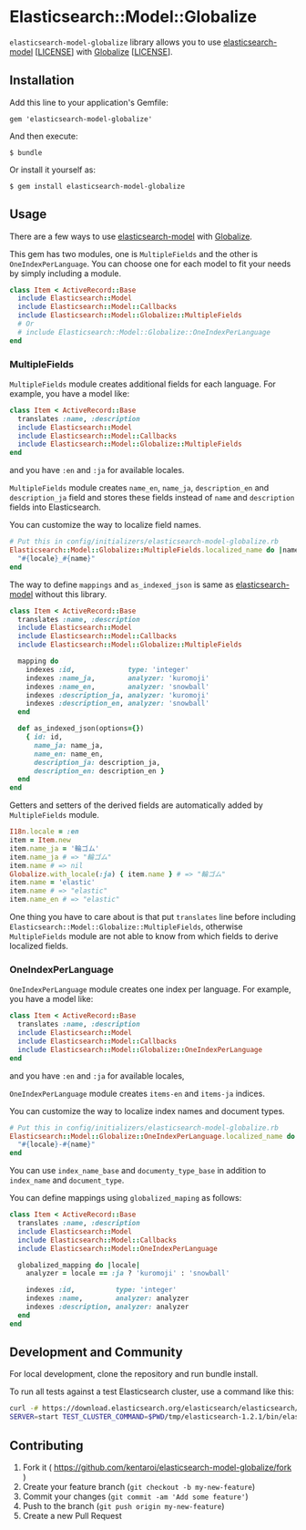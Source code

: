 # Elasticsearch::Model::Globalize

`elasticsearch-model-globalize` library allows you to use
[elasticsearch-model](https://github.com/elasticsearch/elasticsearch-rails/tree/master/elasticsearch-model)
\[[LICENSE](https://github.com/elasticsearch/elasticsearch-rails/blob/master/elasticsearch-model/LICENSE.txt)\]
with [Globalize](https://github.com/globalize/globalize) \[[LICENSE](https://github.com/globalize/globalize/blob/master/LICENSE)\].


## Installation

Add this line to your application's Gemfile:

    gem 'elasticsearch-model-globalize'

And then execute:

    $ bundle

Or install it yourself as:

    $ gem install elasticsearch-model-globalize


## Usage

There are a few ways to use
[elasticsearch-model](https://github.com/elasticsearch/elasticsearch-rails/tree/master/elasticsearch-model)
with [Globalize](https://github.com/globalize/globalize).

This gem has two modules, one is `MultipleFields` and the other is `OneIndexPerLanguage`.
You can choose one for each model to fit your needs by simply including a module.

```ruby
class Item < ActiveRecord::Base
  include Elasticsearch::Model
  include Elasticsearch::Model::Callbacks
  include Elasticsearch::Model::Globalize::MultipleFields
  # Or
  # include Elasticsearch::Model::Globalize::OneIndexPerLanguage
end
```


### MultipleFields

`MultipleFields` module creates additional fields for each language.
For example, you have a model like:

```ruby
class Item < ActiveRecord::Base
  translates :name, :description
  include Elasticsearch::Model
  include Elasticsearch::Model::Callbacks
  include Elasticsearch::Model::Globalize::MultipleFields
end
```

and you have `:en` and `:ja` for available locales.

`MultipleFields` module creates `name_en`, `name_ja`, `description_en` and `description_ja`
field and stores these fields instead of `name` and `description` fields into Elasticsearch.

You can customize the way to localize field names.

```ruby
# Put this in config/initializers/elasticsearch-model-globalize.rb
Elasticsearch::Model::Globalize::MultipleFields.localized_name do |name, locale|
  "#{locale}_#{name}"
end
```

The way to define `mappings` and `as_indexed_json` is same as
[elasticsearch-model](https://github.com/elasticsearch/elasticsearch-rails/tree/master/elasticsearch-model)
without this library.

```ruby
class Item < ActiveRecord::Base
  translates :name, :description
  include Elasticsearch::Model
  include Elasticsearch::Model::Callbacks
  include Elasticsearch::Model::Globalize::MultipleFields

  mapping do
    indexes :id,             type: 'integer'
    indexes :name_ja,        analyzer: 'kuromoji'
    indexes :name_en,        analyzer: 'snowball'
    indexes :description_ja, analyzer: 'kuromoji'
    indexes :description_en, analyzer: 'snowball'
  end

  def as_indexed_json(options={})
    { id: id,
      name_ja: name_ja,
      name_en: name_en,
      description_ja: description_ja,
      description_en: description_en }
  end
end
```

Getters and setters of the derived fields are automatically added by `MultipleFields` module.

```ruby
I18n.locale = :en
item = Item.new
item.name_ja = '輪ゴム'
item.name_ja # => "輪ゴム"
item.name # => nil
Globalize.with_locale(:ja) { item.name } # => "輪ゴム"
item.name = 'elastic'
item.name # => "elastic"
item.name_en # => "elastic"
```

One thing you have to care about is that put `translates` line before including
`Elasticsearch::Model::Globalize::MultipleFields`, otherwise `MultipleFields` module are not able to
know from which fields to derive localized fields.


### OneIndexPerLanguage

`OneIndexPerLanguage` module creates one index per language.
For example, you have a model like:

```ruby
class Item < ActiveRecord::Base
  translates :name, :description
  include Elasticsearch::Model
  include Elasticsearch::Model::Callbacks
  include Elasticsearch::Model::Globalize::OneIndexPerLanguage
end
```

and you have `:en` and `:ja` for available locales,

`OneIndexPerLanguage` module creates `items-en` and `items-ja` indices.

You can customize the way to localize index names and document types.

```ruby
# Put this in config/initializers/elasticsearch-model-globalize.rb
Elasticsearch::Model::Globalize::OneIndexPerLanguage.localized_name do |name, locale|
  "#{locale}-#{name}"
end
```

You can use `index_name_base` and `documenty_type_base` in addition to `index_name` and
`document_type`.


You can define mappings using `globalized_maping` as follows:

```ruby
class Item < ActiveRecord::Base
  translates :name, :description
  include Elasticsearch::Model
  include Elasticsearch::Model::Callbacks
  include Elasticsearch::Model::OneIndexPerLanguage

  globalized_mapping do |locale|
    analyzer = locale == :ja ? 'kuromoji' : 'snowball'

    indexes :id,          type: 'integer'
    indexes :name,        analyzer: analyzer
    indexes :description, analyzer: analyzer
  end
end
```


## Development and Community

For local development, clone the repository and run bundle install.

To run all tests against a test Elasticsearch cluster, use a command like this:

```sh
curl -# https://download.elasticsearch.org/elasticsearch/elasticsearch/elasticsearch-1.2.1.tar.gz | tar xz -C tmp/
SERVER=start TEST_CLUSTER_COMMAND=$PWD/tmp/elasticsearch-1.2.1/bin/elasticsearch bundle exec rake test
```


## Contributing

1. Fork it ( https://github.com/kentaroi/elasticsearch-model-globalize/fork )
2. Create your feature branch (`git checkout -b my-new-feature`)
3. Commit your changes (`git commit -am 'Add some feature'`)
4. Push to the branch (`git push origin my-new-feature`)
5. Create a new Pull Request
